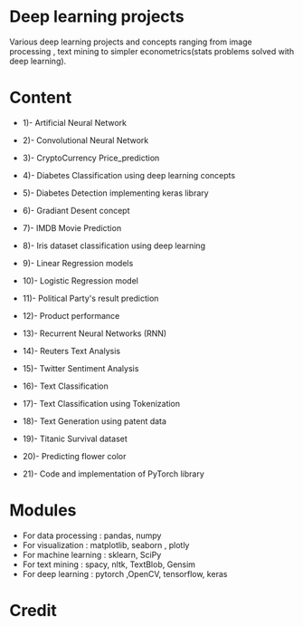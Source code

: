 # Deep learning projects

Various deep learning projects and concepts ranging from image processing , text mining to simpler econometrics(stats problems solved with deep learning). 
# Content

- 1)- Artificial Neural Network 

- 2)- Convolutional Neural Network

- 3)- CryptoCurrency Price_prediction

- 4)- Diabetes Classification using deep learning concepts

- 5)- Diabetes Detection implementing keras library

- 6)- Gradiant Desent concept

- 7)- IMDB Movie Prediction

- 8)- Iris dataset classification using deep learning

- 9)- Linear Regression models

- 10)- Logistic Regression model

- 11)- Political Party's result prediction

- 12)- Product performance

- 13)- Recurrent Neural Networks (RNN)

- 14)- Reuters Text Analysis

- 15)- Twitter Sentiment Analysis

- 16)- Text Classification

- 17)- Text Classification using Tokenization

- 18)- Text Generation using patent data

- 19)- Titanic Survival dataset

- 20)- Predicting flower color

- 21)- Code and implementation of PyTorch library
# Modules

- For data processing : pandas, numpy
- For visualization : matplotlib, seaborn , plotly
- For machine learning : sklearn, SciPy
- For text mining : spacy, nltk, TextBlob, Gensim
- For deep learning : pytorch ,OpenCV, tensorflow, keras

# Credit


